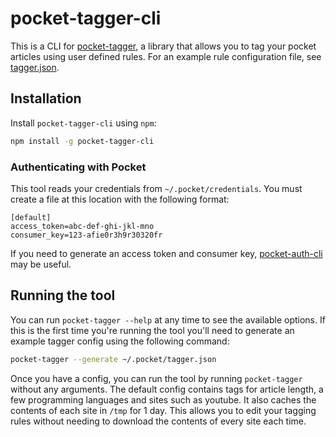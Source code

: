 # pocket-tagger-cli

This is a CLI for [pocket-tagger](https://github.com/mheap/pocket-tagger), a 
library that allows you to tag your pocket articles using user defined rules.
For an example rule configuration file, see [tagger.json](example/tagger.json).

## Installation

Install `pocket-tagger-cli` using `npm`:

```bash
npm install -g pocket-tagger-cli
```

### Authenticating with Pocket

This tool reads your credentials from `~/.pocket/credentials`. You must create 
a file at this location with the following format:

```
[default]
access_token=abc-def-ghi-jkl-mno
consumer_key=123-afie0r3h9r30320fr
```

If you need to generate an access token and consumer key,
[pocket-auth-cli](https://github.com/mheap/pocket-auth-cli) may be useful.

## Running the tool

You can run `pocket-tagger --help` at any time to see the available options. 
If this is the first time you're running the tool you'll need to generate an 
example tagger config using the following command:

```bash
pocket-tagger --generate ~/.pocket/tagger.json
```

Once you have a config, you can run the tool by running `pocket-tagger` without
any arguments. The default config contains tags for article length, a few 
programming languages and sites such as youtube. It also caches the contents of
each site in `/tmp` for 1 day. This allows you to edit your tagging rules without
needing to download the contents of every site each time.
